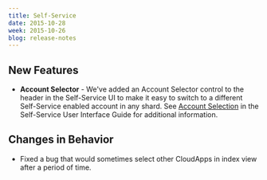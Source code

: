 ```yaml
---
title: Self-Service
date: 2015-10-28
week: 2015-10-26
blog: release-notes
---
```


## New Features

* **Account Selector** - We've added an Account Selector control to the header in the Self-Service UI to make it easy to switch to a different Self-Service enabled account in any shard. See [Account Selection](/ss/guides/ss_user_interface_guide.html#account-selection) in the Self-Service User Interface Guide for additional information.

## Changes in Behavior

* Fixed a bug that would sometimes select other CloudApps in index view after a period of time.
